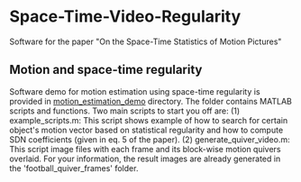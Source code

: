 # Space-Time-Video-Regularity
Software for the paper "On the Space-Time Statistics of Motion Pictures"

## Motion and space-time regularity
Software demo for motion estimation using space-time regularity is provided in [motion_estimation_demo](/motion_estimation_demo) directory.
The folder contains MATLAB scripts and functions. Two main scripts to start you off are:
(1) example_scripts.m: This script shows example of  how to search for certain object's motion vector based on statistical regularity and how to compute SDN coefficients (given in eq. 5 of the paper).
(2) generate_quiver_video.m: This script image files with each frame and its block-wise motion quivers overlaid. For your information, the result images are already generated in the 'football_quiver_frames' folder.
